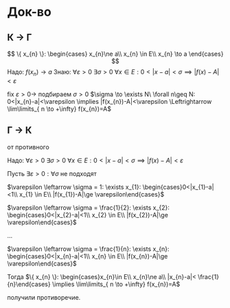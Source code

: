 # Док-во

## К $\to$ Г
$$
\{ x_{n} \}: \begin{cases}
x_{n}\ne a\\
x_{n} \in E\\
x_{n} \to a
\end{cases}
$$
Надо: $f(x_{n})\to a$
Знаю: $\forall \varepsilon >0\ \exists \sigma >0\ \forall x \in E: 0<|x-a|<\sigma\implies|f(x)-A|<\varepsilon$

fix $\varepsilon>0 \to$ подбираем $\sigma > 0$
$\sigma \to \exists N\ \forall n\geq N: 0<|x_{n}-a|<\varepsilon \implies |f(x_{n})-A|<\varepsilon \Leftrightarrow \lim\limits_{ n \to +\infty} f(x_{n})=A$

## Г $\to$ К

от противного

Надо: $\forall \varepsilon >0\ \exists \sigma >0\ \forall x \in E: 0<|x-a|<\sigma \implies |f(x)-A|<\varepsilon$

Пусть $\exists \varepsilon>0: \forall \sigma$ не подходят

$\varepsilon \leftarrow \sigma = 1: \exists x_{1}: \begin{cases}0<|x_{1}-a|<1\\ x_{1} \in E\\ |f(x_{1})-A|\ge \varepsilon\end{cases}$

$\varepsilon \leftarrow \sigma = \frac{1}{2}: \exists x_{2}: \begin{cases}0<|x_{2}-a|<1\\ x_{2} \in E\\ |f(x_{2})-A|\ge \varepsilon\end{cases}$

$\dots$

$\varepsilon \leftarrow \sigma = \frac{1}{n}: \exists x_{n}: \begin{cases}0<|x_{n}-a|<1\\ x_{n} \in E\\ |f(x_{n})-A|\ge \varepsilon\end{cases}$

Тогда $\{ x_{n} \}: \begin{cases}x_{n}\in E\\ x_{n}\ne a\\ |x_{n}-a|< \frac{1}{n}\end{cases} \implies \lim\limits_{ n \to +\infty} f(x_{n})=A$

получили противоречие.

